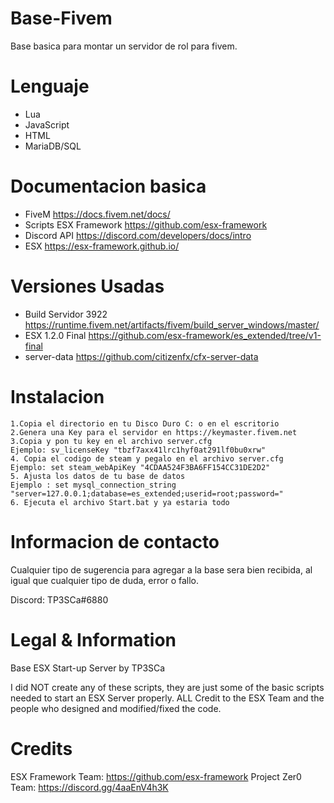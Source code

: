 # Base-Fivem

 Base basica para montar un servidor de rol para fivem.

# Lenguaje

 - Lua
 - JavaScript
 - HTML
 - MariaDB/SQL

# Documentacion basica

 - FiveM https://docs.fivem.net/docs/
 - Scripts ESX Framework https://github.com/esx-framework
 - Discord API https://discord.com/developers/docs/intro
 - ESX https://esx-framework.github.io/

# Versiones Usadas

 - Build Servidor 3922 https://runtime.fivem.net/artifacts/fivem/build_server_windows/master/
 - ESX 1.2.0 Final https://github.com/esx-framework/es_extended/tree/v1-final
 - server-data https://github.com/citizenfx/cfx-server-data

# Instalacion
```
1.Copia el directorio en tu Disco Duro C: o en el escritorio
2.Genera una Key para el servidor en https://keymaster.fivem.net
3.Copia y pon tu key en el archivo server.cfg
Ejemplo: sv_licenseKey "tbzf7axx41lrc1hyf0at291lf0bu0xrw"
4. Copia el codigo de steam y pegalo en el archivo server.cfg
Ejemplo: set steam_webApiKey "4CDAA524F3BA6FF154CC31DE2D2"
5. Ajusta los datos de tu base de datos
Ejemplo : set mysql_connection_string "server=127.0.0.1;database=es_extended;userid=root;password="
6. Ejecuta el archivo Start.bat y ya estaria todo
```
# Informacion de contacto

Cualquier tipo de sugerencia para agregar a la base sera bien recibida, al igual que cualquier tipo de duda, error o fallo.

Discord: TP3SCa#6880

# Legal & Information

Base ESX Start-up Server by TP3SCa

I did NOT create any of these scripts, they are just some of the basic scripts needed to start an ESX Server properly. ALL Credit to the ESX Team and the people who designed and modified/fixed the code.

# Credits

ESX Framework Team: https://github.com/esx-framework
Project Zer0 Team: https://discord.gg/4aaEnV4h3K

